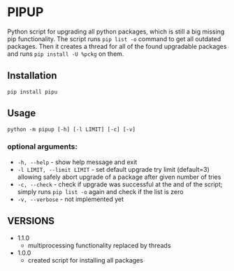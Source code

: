 # PIPUP

Python script for upgrading all python packages, which is still a big missing pip functionality.
The script runs `pip list -o` command to get all outdated packages.
Then it creates a thread for all of the found upgradable packages and runs `pip install -U %pckg` on them.

## Installation

`pip install pipu`

## Usage

`python -m pipup [-h] [-l LIMIT] [-c] [-v]`

### optional arguments:

- `-h, --help` - show help message and exit
- `-l LIMIT, --limit LIMIT` - set default upgrade try limit (default=3) allowing safely abort upgrade of a package after given number of tries
- `-c, --check` - check if upgrade was successful at the and of the script; simply runs `pip list -o` again and check if the list is zero
- `-v, --verbose` - not implemented yet

## VERSIONS

- 1.1.0
  - multiprocessing functionality replaced by threads
- 1.0.0
  - created script for installing all packages
